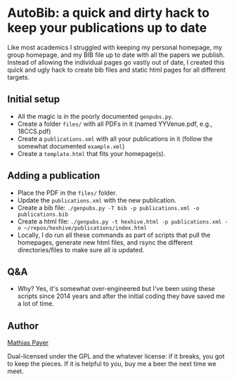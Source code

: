 # AutoBib: a quick and dirty hack to keep your publications up to date

Like most academics I struggled with keeping my personal homepage, my group
homepage, and my BIB file up to date with all the papers we publish. Instead of
allowing the individual pages go vastly out of date, I created this quick and
ugly hack to create bib files and static html pages for all different targets.

## Initial setup

* All the magic is in the poorly documented `genpubs.py`.
* Create a folder `files/` with all PDFs in it (named YYVenue.pdf, e.g.,  18CCS.pdf)
* Create a `publications.xml` with all your publications in it (follow the somewhat documented `example.xml`)
* Create a `template.html` that fits your homepage(s).

## Adding a publication
* Place the PDF in the `files/` folder.
* Update the `publications.xml` with the new publication.
* Create a bib file: `./genpubs.py -T bib -p publications.xml -o publications.bib`
* Create a html file: `./genpubs.py -t hexhive.html -p publications.xml -o ~/repos/hexhive/publications/index.html`
* Locally, I do run all these commands as part of scripts that pull the
  homepages, generate new html files, and rsync the different directories/files
  to make sure all is updated.

## Q&A
* Why? Yes, it's somewhat over-engineered but I've been using these scripts
  since 2014 years and after the initial coding they have saved me a lot of
  time.

## Author

[Mathias Payer](mailto:mathias.payer@nebelwelt.net)

Dual-licensed under the GPL and the whatever license: if it breaks, you got to
keep the pieces.  If it is helpful to you, buy me a beer the next time we meet.
